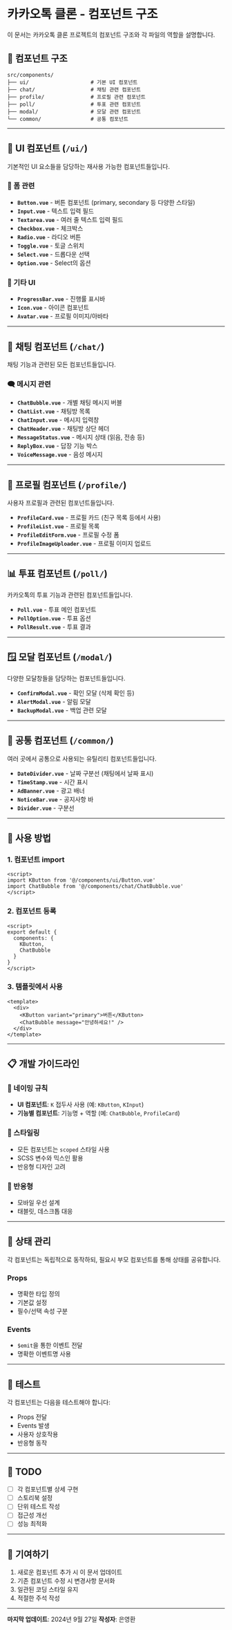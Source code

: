 # 카카오톡 클론 - 컴포넌트 구조

이 문서는 카카오톡 클론 프로젝트의 컴포넌트 구조와 각 파일의 역할을 설명합니다.

## 📁 컴포넌트 구조

```
src/components/
├── ui/                    # 기본 UI 컴포넌트
├── chat/                  # 채팅 관련 컴포넌트
├── profile/               # 프로필 관련 컴포넌트
├── poll/                  # 투표 관련 컴포넌트
├── modal/                 # 모달 관련 컴포넌트
└── common/                # 공통 컴포넌트
```

---

## 🎨 UI 컴포넌트 (`/ui/`)

기본적인 UI 요소들을 담당하는 재사용 가능한 컴포넌트들입니다.

### 📝 폼 관련
- **`Button.vue`** - 버튼 컴포넌트 (primary, secondary 등 다양한 스타일)
- **`Input.vue`** - 텍스트 입력 필드
- **`Textarea.vue`** - 여러 줄 텍스트 입력 필드
- **`Checkbox.vue`** - 체크박스
- **`Radio.vue`** - 라디오 버튼
- **`Toggle.vue`** - 토글 스위치
- **`Select.vue`** - 드롭다운 선택
- **`Option.vue`** - Select의 옵션

### 🎯 기타 UI
- **`ProgressBar.vue`** - 진행률 표시바
- **`Icon.vue`** - 아이콘 컴포넌트
- **`Avatar.vue`** - 프로필 이미지/아바타

---

## 💬 채팅 컴포넌트 (`/chat/`)

채팅 기능과 관련된 모든 컴포넌트들입니다.

### 🗨️ 메시지 관련
- **`ChatBubble.vue`** - 개별 채팅 메시지 버블
- **`ChatList.vue`** - 채팅방 목록
- **`ChatInput.vue`** - 메시지 입력창
- **`ChatHeader.vue`** - 채팅방 상단 헤더
- **`MessageStatus.vue`** - 메시지 상태 (읽음, 전송 등)
- **`ReplyBox.vue`** - 답장 기능 박스
- **`VoiceMessage.vue`** - 음성 메시지

---

## 👤 프로필 컴포넌트 (`/profile/`)

사용자 프로필과 관련된 컴포넌트들입니다.

- **`ProfileCard.vue`** - 프로필 카드 (친구 목록 등에서 사용)
- **`ProfileList.vue`** - 프로필 목록
- **`ProfileEditForm.vue`** - 프로필 수정 폼
- **`ProfileImageUploader.vue`** - 프로필 이미지 업로드

---

## 📊 투표 컴포넌트 (`/poll/`)

카카오톡의 투표 기능과 관련된 컴포넌트들입니다.

- **`Poll.vue`** - 투표 메인 컴포넌트
- **`PollOption.vue`** - 투표 옵션
- **`PollResult.vue`** - 투표 결과

---

## 🪟 모달 컴포넌트 (`/modal/`)

다양한 모달창들을 담당하는 컴포넌트들입니다.

- **`ConfirmModal.vue`** - 확인 모달 (삭제 확인 등)
- **`AlertModal.vue`** - 알림 모달
- **`BackupModal.vue`** - 백업 관련 모달

---

## 🔧 공통 컴포넌트 (`/common/`)

여러 곳에서 공통으로 사용되는 유틸리티 컴포넌트들입니다.

- **`DateDivider.vue`** - 날짜 구분선 (채팅에서 날짜 표시)
- **`TimeStamp.vue`** - 시간 표시
- **`AdBanner.vue`** - 광고 배너
- **`NoticeBar.vue`** - 공지사항 바
- **`Divider.vue`** - 구분선

---

## 🚀 사용 방법

### 1. 컴포넌트 import
```vue
<script>
import KButton from '@/components/ui/Button.vue'
import ChatBubble from '@/components/chat/ChatBubble.vue'
</script>
```

### 2. 컴포넌트 등록
```vue
<script>
export default {
  components: {
    KButton,
    ChatBubble
  }
}
</script>
```

### 3. 템플릿에서 사용
```vue
<template>
  <div>
    <KButton variant="primary">버튼</KButton>
    <ChatBubble message="안녕하세요!" />
  </div>
</template>
```

---

## 📋 개발 가이드라인

### 🎯 네이밍 규칙
- **UI 컴포넌트**: `K` 접두사 사용 (예: `KButton`, `KInput`)
- **기능별 컴포넌트**: 기능명 + 역할 (예: `ChatBubble`, `ProfileCard`)

### 🎨 스타일링
- 모든 컴포넌트는 `scoped` 스타일 사용
- SCSS 변수와 믹스인 활용
- 반응형 디자인 고려

### 📱 반응형
- 모바일 우선 설계
- 태블릿, 데스크톱 대응

---

## 🔄 상태 관리

각 컴포넌트는 독립적으로 동작하되, 필요시 부모 컴포넌트를 통해 상태를 공유합니다.

### Props
- 명확한 타입 정의
- 기본값 설정
- 필수/선택 속성 구분

### Events
- `$emit`을 통한 이벤트 전달
- 명확한 이벤트명 사용

---

## 🧪 테스트

각 컴포넌트는 다음을 테스트해야 합니다:
- Props 전달
- Events 발생
- 사용자 상호작용
- 반응형 동작

---

## 📝 TODO

- [ ] 각 컴포넌트별 상세 구현
- [ ] 스토리북 설정
- [ ] 단위 테스트 작성
- [ ] 접근성 개선
- [ ] 성능 최적화

---

## 🤝 기여하기

1. 새로운 컴포넌트 추가 시 이 문서 업데이트
2. 기존 컴포넌트 수정 시 변경사항 문서화
3. 일관된 코딩 스타일 유지
4. 적절한 주석 작성

---

**마지막 업데이트**: 2024년 9월 27일
**작성자**: 은영환
